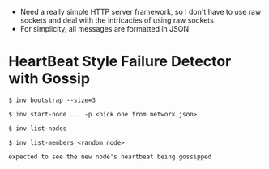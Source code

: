 * Need a really simple HTTP server framework, so I don't have to use raw sockets and deal with the intricacies of using raw sockets
* For simplicity, all messages are formatted in JSON


HeartBeat Style Failure Detector with Gossip
============================================

    $ inv bootstrap --size=3

    $ inv start-node ... -p <pick one from network.json>

    $ inv list-nodes

    $ inv list-members <random node>

    expected to see the new node's heartbeat being gossipped
